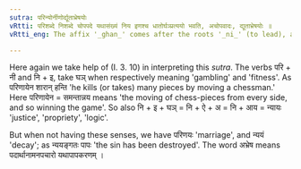 ```yaml
---
sutra: परिन्योर्नीणोर्द्यूताभ्रेषयोः
vRtti: परिशब्दे निशब्दे चोपपदे यथासंख्यं निय इणश्च धातोर्घञ्प्रत्ययो भवति, अचोपवादः, द्यूताभ्रेषयोः ॥
vRtti_eng: The affix '_ghan_' comes after the roots '_ni_' (to lead), and '_i_' (to go), when the prepositions '_pari_' and '_ni_' are respectively in composition with them, and when the words so formed respectively mean 'a game' and 'propriety or arrangement or law'.

---
```

Here again we take help of (I. 3. 10) in interpreting this _sutra_. The verbs परि + नी and नि + इ, take घञ् when respectively meaning 'gambling' and 'fitness'. As परिणायेन शारान् हन्ति 'he kills (or takes) many pieces by moving a chessman.' Here परिणायेन = समन्तान्नय means 'the moving of chess-pieces from every side, and so winning the game'. So also नि + इ + घञ् = नि + ऐ + अ = नि +  आय = न्यायः 'justice', 'propriety', 'logic'.

But when not having these senses, we have परिणयः 'marriage', and न्ययं 'decay'; as न्ययङ्गतः पापः 'the sin has been destroyed'. The word अभ्रेष means पदार्थानामनपचारो यथापापकरणम् ।